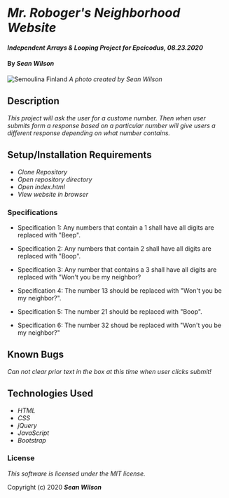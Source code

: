 # _Mr. Roboger's Neighborhood Website_

#### _Independent Arrays & Looping Project for Epcicodus, 08.23.2020_

#### By _**Sean Wilson**_

![Semoulina Finland](https://seanpwilson.com/wp-content/uploads/sites/1/nggallery/preview/IMG_2732.jpg)
_A photo created by Sean Wilson_

## Description

_This project will ask the user for a custome number. Then when user submits form a response based on a particular number will give users a different response depending on what number contains._

## Setup/Installation Requirements

* _Clone Repository_
* _Open repository directory_
* _Open index.html_
* _View website in browser_

### Specifications

* Specification 1: Any numbers that contain a 1 shall have all digits are replaced with "Beep".

* Specification 2: Any numbers that contain 2 shall have all digits are replaced with "Boop".

* Specification 3: Any number that contains a 3 shall have all digits are replaced with "Won't you be my neighbor?

* Specification 4: The number 13 should be replaced with "Won't you be my neighbor?".

* Specification 5: The number 21 should be replaced with "Boop".

* Specification 6: The number 32 shoud be replaced with "Won't you be my neighbor?"

## Known Bugs

_Can not clear prior text in the box at this time when user clicks submit!_

## Technologies Used

* _HTML_
* _CSS_ 
* _jQuery_
* _JavaScript_
* _Bootstrap_

### License

*This software is licensed under the MIT license.*

Copyright (c) 2020 **_Sean Wilson_**